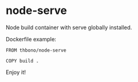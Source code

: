 # node-serve

Node build container with serve globally installed.

Dockerfile example:

    FROM thbono/node-serve

    COPY build .

Enjoy it!
